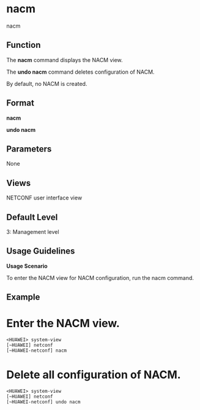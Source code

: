 nacm
====

nacm

Function
--------



The **nacm** command displays the NACM view.

The **undo nacm** command deletes configuration of NACM.



By default, no NACM is created.


Format
------

**nacm**

**undo nacm**


Parameters
----------

None

Views
-----

NETCONF user interface view


Default Level
-------------

3: Management level


Usage Guidelines
----------------

**Usage Scenario**

To enter the NACM view for NACM configuration, run the nacm command.


Example
-------

# Enter the NACM view.
```
<HUAWEI> system-view
[~HUAWEI] netconf
[~HUAWEI-netconf] nacm

```

# Delete all configuration of NACM.
```
<HUAWEI> system-view
[~HUAWEI] netconf
[~HUAWEI-netconf] undo nacm

```